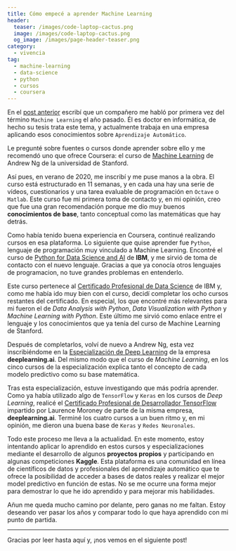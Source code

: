 ```yaml
---
title: Cómo empecé a aprender Machine Learning
header:
  teaser: /images/code-laptop-cactus.png
  image: /images/code-laptop-cactus.png
  og_image: /images/page-header-teaser.png  
category: 
  - vivencia
tag: 
  - machine-learning
  - data-science
  - python
  - cursos
  - coursera
---
```


En el [post anterior](/2020-02-08-me-presento.md) escribí que un compañero me habló por primera vez del término `Machine Learning` el año pasado. Él es doctor en informática, de hecho su tesis trata este tema, y actualmente trabaja en una empresa aplicando esos conocimientos sobre `Aprendizaje Automático`.

Le pregunté sobre fuentes o cursos donde aprender sobre ello y me recomendó uno que ofrece Coursera: el curso de [Machine Learning](https://www.coursera.org/learn/machine-learning) de Andrew Ng de la universidad de Stanford. 

Así pues, en verano de 2020, me inscribí y me puse manos a la obra. El curso está estructurado en 11 semanas, y en cada una hay una serie de vídeos, cuestionarios y una tarea evaluable de programación en `Octave` o `Matlab`. Este curso fue mi primera toma de contacto y, en mi opinión, creo que fue una gran recomendación porque me dio muy buenos **conocimientos de base**, tanto conceptual como las matemáticas que hay detrás.

Como había tenido buena experiencia en Coursera, continué realizando cursos en esa plataforma. Lo siguiente que quise aprender fue `Python`, lenguaje de programación muy vinculado a Machine Learning. Encontré el curso de [Python for Data Science and AI](https://www.coursera.org/learn/python-for-applied-data-science-ai?specialization=ibm-data-science&ranMID=40328&ranEAID=8WD*rW8tVwE&ranSiteID=8WD.rW8tVwE-G0g2dfy_f5BSEbNv.zNM8g&siteID=8WD.rW8tVwE-G0g2dfy_f5BSEbNv.zNM8g&utm_content=10&utm_medium=partners&utm_source=linkshare&utm_campaign=8WD*rW8tVwE) de **IBM**, y me sirvió de toma de contacto con el nuevo lenguaje. Gracias a que ya conocía otros lenguajes de programacion, no tuve grandes problemas en entenderlo. 

Este curso pertenece al [Certificado Profesional de Data Science](https://www.coursera.org/professional-certificates/ibm-data-science) de IBM y, como me había ido muy bien con el curso, decidí completar los ocho cursos restantes del certificado. En especial, los que encontré más relevantes para mi fueron el de *Data Analysis with Python*, *Data Visualization with Python* y *Machine Learning with Python*. Este último me sirvió como enlace entre el lenguaje y los conocimientos que ya tenía del curso de Machine Learning de Stanford.

Después de completarlos, volví de nuevo a Andrew Ng, esta vez inscribiéndome en la [Especialización de Deep Learning](https://www.coursera.org/specializations/deep-learning) de la empresa **deeplearning.ai**. Del mismo modo que el curso de *Machine Learning*, en los cinco cursos de la especialización explica tanto el concepto de cada modelo predictivo como su base matemática. 

Tras esta especialización, estuve investigando que más podría aprender. Como ya había utilizado algo de `TensorFlow` y `Keras` en los cursos de *Deep Learning*, realicé el [Certificado Profesional de Desarrollador TensorFlow](https://www.coursera.org/professional-certificates/tensorflow-in-practice) impartido por Laurence Moroney de parte de la misma empresa, **deeplearning.ai**. Terminé los cuatro cursos a un buen ritmo y, en mi opinión, me dieron una buena base de `Keras` y `Redes Neuronales`.

Todo este proceso me lleva a la actualidad. En este momento, estoy intentando aplicar lo aprendido en estos cursos y especializaciones mediante el desarrollo de algunos **proyectos propios** y participando en algunas competiciones **Kaggle**. Esta plataforma es una comunidad en línea de científicos de datos y profesionales del aprendizaje automático que te ofrece la posibilidad de acceder a bases de datos reales y realizar el mejor model predictivo en función de estas. No se me ocurre una forma mejor para demostrar lo que he ido aprendido y para mejorar mis habilidades.  

Añun me queda mucho camino por delante, pero ganas no me faltan. Estoy deseando ver pasar los años y comparar todo lo que haya aprendido con mi punto de partida. 

---

Gracias por leer hasta aquí y, ¡nos vemos en el siguiente post!


